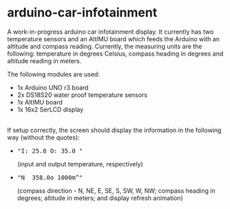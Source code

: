 arduino-car-infotainment
==========

A work-in-progress arduino car infotainment display. It currently has two temperature sensors and an AltIMU board which feeds the Arduino with an altitude and compass reading. Currently, the measuring units are the following: temperature in degrees Celsius, compass heading in degrees and altitude reading in meters.

The following modules are used:
<ul>
	<li>1x Arduino UNO r3 board </li>
	<li>2x DS18S20 water proof temperature sensors </li>
	<li>1x AltIMU board </li>
	<li>1x 16x2 SerLCD display </li>
</ul>
<br/>
If setup correctly, the screen should display the information in the following way (without the quotes):
<ul>
	<li><pre>"I: 25.0 O: 35.0 "</pre> (input and output temperature, respectively)</li>
	<li><pre>"N  358.0o 1000m^"</pre> (compass direction - N, NE, E, SE, S, SW, W, NW; compass heading in degrees; altitude in meters; and display refresh animation)</li>
</ul>
